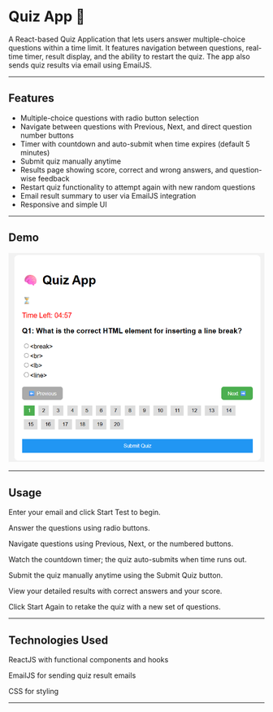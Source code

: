 # Quiz App 🧠

A React-based Quiz Application that lets users answer multiple-choice questions within a time limit. It features navigation between questions, real-time timer, result display, and the ability to restart the quiz. The app also sends quiz results via email using EmailJS.

---

## Features

- Multiple-choice questions with radio button selection  
- Navigate between questions with Previous, Next, and direct question number buttons  
- Timer with countdown and auto-submit when time expires (default 5 minutes)  
- Submit quiz manually anytime  
- Results page showing score, correct and wrong answers, and question-wise feedback  
- Restart quiz functionality to attempt again with new random questions  
- Email result summary to user via EmailJS integration  
- Responsive and simple UI  

---

## Demo

![Quiz App ](src/images/quiz.png)

---

## Usage

Enter your email and click Start Test to begin.

Answer the questions using radio buttons.

Navigate questions using Previous, Next, or the numbered buttons.

Watch the countdown timer; the quiz auto-submits when time runs out.

Submit the quiz manually anytime using the Submit Quiz button.

View your detailed results with correct answers and your score.

Click Start Again to retake the quiz with a new set of questions.

---

## Technologies Used

ReactJS with functional components and hooks

EmailJS for sending quiz result emails

CSS for styling

---
